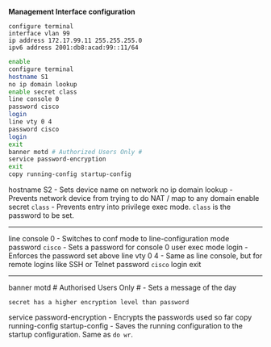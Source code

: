 **Management Interface configuration**
```Shell
configure terminal
interface vlan 99
ip address 172.17.99.11 255.255.255.0
ipv6 address 2001:db8:acad:99::11/64
```

```bash
enable
configure terminal
hostname S1
no ip domain lookup
enable secret class
line console 0
password cisco
login
line vty 0 4
password cisco
login
exit
banner motd # Authorized Users Only #
service password-encryption
exit
copy running-config startup-config
```

hostname S2 - Sets device name on network
no ip domain lookup - Prevents network device from trying to do NAT / map to any domain
enable secret `class` - Prevents entry into privilege exec mode. `class` is the password to be set.
- - -
line console 0 - Switches to conf mode to line-configuration mode
password `cisco` - Sets a password for console 0 user exec mode
login - Enforces the password set above
line vty 0 4 - Same as line console, but for remote logins like SSH or Telnet
password `cisco`
login
exit
- - -
banner motd # Authorised Users Only # - Sets a message of the day
~~~
secret has a higher encryption level than password
~~~
service password-encryption - Encrypts the passwords used so far
copy running-config startup-config - Saves the running configuration to the startup configuration. Same as `do wr`.